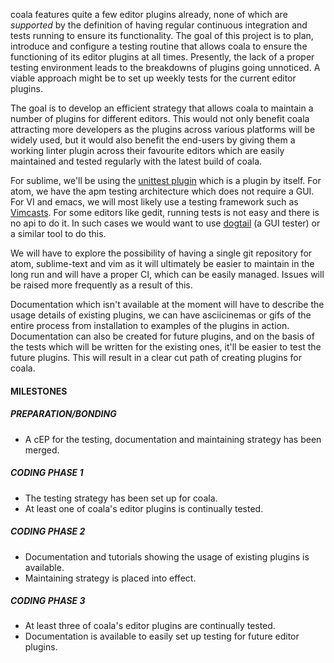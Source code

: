 coala features quite a few editor plugins already, none of which are 
*supported* by the definition of having regular continuous integration and 
tests running to ensure its functionality. The goal of this project is to 
plan, introduce and configure a testing routine that allows coala to ensure
the functioning of its editor plugins at all times. Presently, the lack of a
proper testing environment leads to the breakdowns of plugins going unnoticed.
A viable approach might be to set up weekly tests for the current editor 
plugins. 

The goal is to develop an efficient strategy that allows coala to maintain a 
number of plugins for different editors. This would not only benefit coala
attracting more developers as the plugins across various platforms will be 
widely used, but it would also benefit the end-users by giving them a working
linter plugin across their favourite editors which are easily maintained and
tested regularly with the latest build of coala.

For sublime, we'll be using the 
[unittest plugin](https://github.com/randy3k/UnitTesting)
which is a plugin by itself. 
For atom, we have the apm testing architecture
which does not require a GUI.
For VI and emacs, we will most likely use a testing framework such as 
[Vimcasts](https://github.com/kana/vim-vspec).
For some editors like gedit, running tests is not easy and
there is no api to do it. In such cases we  would want to use 
[dogtail](https://fedorahosted.org/dogtail/)
(a GUI tester) or a similar tool to do this.

We will have to explore the possibility of having a single git repository for 
atom, sublime-text and vim as it will ultimately be easier to maintain in the
long run and will have a proper CI, which can be easily managed. Issues will 
be raised more frequently as a result of this.

Documentation which isn't available at the moment will have to describe the 
usage details of existing plugins, we can have asciicinemas or gifs of the
entire process from installation to examples of the plugins in action.
Documentation can also be created for future plugins, and on the basis of the
tests which will be written for the existing ones, it'll be easier to test
the future plugins. This will result in a clear cut path of creating plugins
for coala.


#### MILESTONES

##### PREPARATION/BONDING

* A cEP for the testing, documentation and maintaining strategy has been merged.

##### CODING PHASE 1

* The testing strategy has been set up for coala.
* At least one of coala's editor plugins is continually tested.

##### CODING PHASE 2

* Documentation and tutorials showing the usage of existing plugins is
  available.
* Maintaining strategy is placed into effect.

##### CODING PHASE 3

* At least three of coala's editor plugins are continually tested.
* Documentation is available to easily set up testing for future editor plugins.
